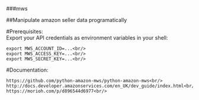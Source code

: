 ###mws

##Manipulate amazon seller data programatically

#Prerequisites:<br/>
Export your API credentials as environment variables in your shell:<br/>
```
export MWS_ACCOUNT_ID=...<br/>
export MWS_ACCESS_KEY=...<br/>
export MWS_SECRET_KEY=...<br/>
```
#Documentation:<br/>
```
https://github.com/python-amazon-mws/python-amazon-mws<br/>
http://docs.developer.amazonservices.com/en_UK/dev_guide/index.html<br/>
https://morioh.com/p/d896544d6977<br/>
```
